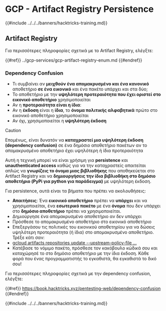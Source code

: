 # GCP - Artifact Registry Persistence

{{#include ../../../banners/hacktricks-training.md}}

## Artifact Registry

Για περισσότερες πληροφορίες σχετικά με το Artifact Registry, ελέγξτε:

{{#ref}}
../gcp-services/gcp-artifact-registry-enum.md
{{#endref}}

### Dependency Confusion

- Τι συμβαίνει αν **μειχθούν ένα απομακρυσμένο και ένα κανονικό** αποθετήριο **σε ένα εικονικό** και ένα πακέτο υπάρχει και στα δύο;
- Το αποθετήριο με την **υψηλότερη προτεραιότητα που έχει οριστεί στο εικονικό αποθετήριο** χρησιμοποιείται
- Αν η **προτεραιότητα είναι η ίδια**:
- Αν η **έκδοση** είναι η **ίδια**, το **όνομα πολιτικής αλφαβητικά** πρώτο στο εικονικό αποθετήριο χρησιμοποιείται
- Αν όχι, χρησιμοποιείται η **υψηλότερη έκδοση**

> [!CAUTION]
> Επομένως, είναι δυνατόν να **καταχραστεί μια υψηλότερη έκδοση (dependency confusion)** σε ένα δημόσιο αποθετήριο πακέτων αν το απομακρυσμένο αποθετήριο έχει υψηλότερη ή ίδια προτεραιότητα

Αυτή η τεχνική μπορεί να είναι χρήσιμη για **persistence** και **unauthenticated access** καθώς για να την καταχραστείς απαιτείται απλώς να **γνωρίζεις το όνομα μιας βιβλιοθήκης** που αποθηκεύεται στο Artifact Registry και να **δημιουργήσεις την ίδια βιβλιοθήκη στο δημόσιο αποθετήριο (PyPi για python για παράδειγμα)** με υψηλότερη έκδοση.

Για persistence, αυτά είναι τα βήματα που πρέπει να ακολουθήσεις:

- **Απαιτήσεις**: Ένα **εικονικό αποθετήριο** πρέπει να **υπάρχει** και να χρησιμοποιείται, ένα **εσωτερικό πακέτο** με ένα **όνομα** που δεν υπάρχει στο **δημόσιο αποθετήριο** πρέπει να χρησιμοποιείται.
- Δημιούργησε ένα απομακρυσμένο αποθετήριο αν δεν υπάρχει
- Πρόσθεσε το απομακρυσμένο αποθετήριο στο εικονικό αποθετήριο
- Επεξεργάσου τις πολιτικές του εικονικού αποθετηρίου για να δώσεις υψηλότερη προτεραιότητα (ή ίδια) στο απομακρυσμένο αποθετήριο.\
Τρέξε κάτι σαν:
- [gcloud artifacts repositories update --upstream-policy-file ...](https://cloud.google.com/sdk/gcloud/reference/artifacts/repositories/update#--upstream-policy-file)
- Κατέβασε το νόμιμο πακέτο, πρόσθεσε τον κακόβουλο κώδικά σου και καταχώρησέ το στο δημόσιο αποθετήριο με την ίδια έκδοση. Κάθε φορά που ένας προγραμματιστής το εγκαθιστά, θα εγκαθιστά το δικό σου!

Για περισσότερες πληροφορίες σχετικά με την dependency confusion, ελέγξτε:

{{#ref}}
https://book.hacktricks.xyz/pentesting-web/dependency-confusion
{{#endref}}

{{#include ../../../banners/hacktricks-training.md}}
